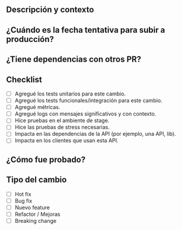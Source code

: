 ## Descripción y contexto
<!---
¿Por qué hay que hacer este cambio?
¿Qué problema resuelve?
¿Qué nueva funcionalidad implementa?
-->

## ¿Cuándo es la fecha tentativa para subir a producción?


## ¿Tiene dependencias con otros PR?


## Checklist
- [ ] Agregué los tests unitarios para este cambio.
- [ ] Agregué los tests funcionales/integración para este cambio.
- [ ] Agregué métricas.
- [ ] Agregué logs con mensajes significativos y con contexto.
- [ ] Hice pruebas en el ambiente de stage.
- [ ] Hice las pruebas de stress necesarias.
- [ ] Impacta en las dependencias de la API (por ejemplo, una API, lib).
- [ ] Impacta en los clientes que usan esta API.

## ¿Cómo fue probado?
<!--- Describí cómo probaste este cambio -->

## Tipo del cambio
- [ ] Hot fix
- [ ] Bug fix
- [ ] Nuevo feature
- [ ] Refactor / Mejoras
- [ ] Breaking change <!--- Si este cambio rompe el contrato con alguna dependencia. Explicar brevemente. -->
